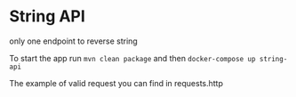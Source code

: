 # String API

only one endpoint to reverse string



To start the app run `mvn clean package` and then `docker-compose up string-api`

The example of valid request you can find in requests.http